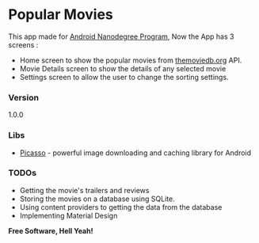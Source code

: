 # Popular Movies

This app made for [Android Nanodegree Program], Now the App has 3 screens :

  - Home screen to show the popular movies from [themoviedb.org] API.
  - Movie Details screen to show the details of any selected movie
  - Settings screen to allow the user to change the sorting settings.

### Version
1.0.0

### Libs
* [Picasso] - powerful image downloading and caching library for Android

### TODOs
  - Getting the movie's trailers and reviews
  - Storing the movies on a database using SQLite.
  - Using content providers to getting the data from the database
  - Implementing Material Design

**Free Software, Hell Yeah!**

[Android Nanodegree Program]:https://www.udacity.com/nanodegree
[themoviedb.org]:http://themoviedb.org
[Picasso]:http://square.github.io/picasso/
